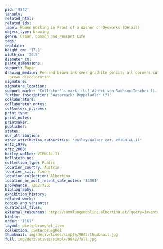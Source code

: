 ```yaml
---
pid: '9842'
janonly: 
related_html: 
related_ids: 
label: Women Working in Front of a Washer or Dyeworks (Detail)
object_type: Drawing
genre: Urban, Common and Peasant Life
tags: 
realdate: 
height_cm: '17.1'
width_cm: '26.8'
diameter_cm: 
plate_dimensions: 
support: Paper
drawing_medium: Pen and brown ink over graphite pencil; all corners cut, spots of
  brown discoloration
signature: 
signature_location: 
support_marks: 'Collector''s mark: (LL) Albert von Sachsen-Teschen (L. 174)'
further_inscription: 'Watermark: Doppeladler (?)'
collaborators: 
collaborator_notes: 
collectors_patrons: 
print_type: 
print_notes: 
printmaker: 
publisher: 
states: 
our_attribution: 
other_attribution_authorities: 'Bailey/Walker cat. #VIEN.AL.11'
ertz_1979: 
ertz_2008: 
bailey_walker: VIEN.AL.11
hollstein_no: 
collection_type: Public
location_country: Austria
location_city: Vienna
location_collection: Albertina
location_or_most_recent_sale_notes: '13301'
provenance: 7262|7263
bibliography: 
exhibition_history: 
related_works: 
copies_and_variants: 
curatorial_files: 
external_resources: http://sammlungenonline.albertina.at/?query=Inventarnummer%3D%5B13301%5D&showtype=record
biblio: 
order: '1161'
layout: pieterbrueghel_item
collection: pieterbrueghel
thumbnail: img/derivatives/simple/9842/thumbnail.jpg
full: img/derivatives/simple/9842/full.jpg
---
```

